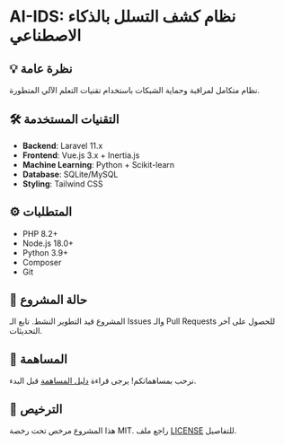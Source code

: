 # AI-IDS: نظام كشف التسلل بالذكاء الاصطناعي
## 💡 نظرة عامة
نظام متكامل لمراقبة وحماية الشبكات باستخدام تقنيات التعلم الآلي المتطورة.
## 🛠️ التقنيات المستخدمة
- **Backend**: Laravel 11.x
- **Frontend**: Vue.js 3.x + Inertia.js
- **Machine Learning**: Python + Scikit-learn
- **Database**: SQLite/MySQL
- **Styling**: Tailwind CSS
## ⚙️ المتطلبات
- PHP 8.2+
- Node.js 18.0+
- Python 3.9+
- Composer
- Git
## 🚀 حالة المشروع
المشروع قيد التطوير النشط. تابع الـ Issues والـ Pull Requests للحصول على آخر التحديثات.
## 🤝 المساهمة
نرحب بمساهماتكم! يرجى قراءة [دليل المساهمة](CONTRIBUTING.md) قبل البدء.
## 📄 الترخيص
هذا المشروع مرخص تحت رخصة MIT. راجع ملف [LICENSE](LICENSE) للتفاصيل.
